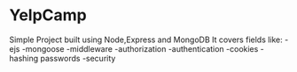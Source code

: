 # YelpCamp

Simple Project built using Node,Express and MongoDB
It covers fields like:
-ejs
-mongoose
-middleware
-authorization
-authentication
-cookies
-hashing passwords
-security
